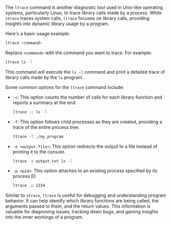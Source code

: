 The `ltrace` command is another diagnostic tool used in Unix-like operating systems, particularly Linux, to trace library calls made by a process. While `strace` traces system calls, `ltrace` focuses on library calls, providing insights into dynamic library usage by a program.

Here's a basic usage example:

```bash
ltrace <command>
```

Replace `<command>` with the command you want to trace. For example:

```bash
ltrace ls -l
```

This command will execute the `ls -l` command and print a detailed trace of library calls made by the `ls` program.

Some common options for the `ltrace` command include:

- `-c`: This option counts the number of calls for each library function and reports a summary at the end.

  ```bash
  ltrace -c ls -l
  ```

- `-f`: This option follows child processes as they are created, providing a trace of the entire process tree.

  ```bash
  ltrace -f ./my_program
  ```

- `-o <output-file>`: This option redirects the output to a file instead of printing it to the console.

  ```bash
  ltrace -o output.txt ls -l
  ```

- `-p <pid>`: This option attaches to an existing process specified by its process ID.

  ```bash
  ltrace -p 1234
  ```

Similar to `strace`, `ltrace` is useful for debugging and understanding program behavior. It can help identify which library functions are being called, the arguments passed to them, and the return values. This information is valuable for diagnosing issues, tracking down bugs, and gaining insights into the inner workings of a program.